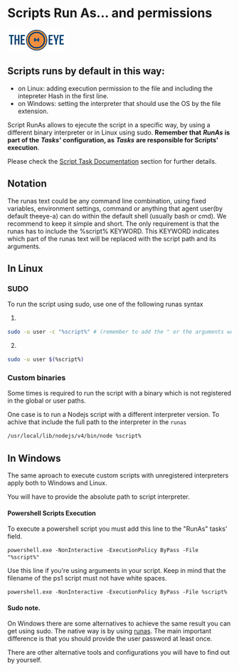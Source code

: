 # Scripts Run As... and permissions

[![theeye.io](../../images/logo-theeye-theOeye-logo2.png)](https://theeye.io/en/index.html)

## Scripts runs by default in this way:

* on Linux: adding execution permission to the file and including the intepreter Hash in the first line.
* on Windows: setting the interpreter that should use the OS by the file extension.

Script RunAs allows to ejecute the script in a specific way, by using a different binary interpreter or in Linux using sudo. **Remember that** _**RunAs**_ **is part of the** _**Tasks'**_ **configuration, as** _**Tasks**_ **are responsible for Scripts' execution**. 

Please check the [Script Task Documentation](/core-concepts/scripts/) section for further details.

## Notation

The runas text could be any command line combination, using fixed variables, environment settings, command or anything that agent user\(by default theeye-a\) can do within the default shell \(usually bash or cmd\). We recommend to keep it simple and short. The only requirement is that the runas has to include the %script% KEYWORD. This KEYWORD indicates which part of the runas text will be replaced with the script path and its arguments.

## In Linux

### SUDO

To run the script using sudo, use one of the following runas syntax

1.

```bash
sudo -u user -c "%script%" # (remember to add the " or the arguments won't be visible by the script)
```

2.

```bash
sudo -u user $(%script%)
```

### Custom binaries

Some times is required to run the script with a binary which is not registered in the global or user paths.

One case is to run a Nodejs script with a different interpreter version. To achive that include the full path to the interpreter in the `runas`

```bash
/usr/local/lib/nodejs/v4/bin/node %script%
```

## In Windows

The same aproach to execute custom scripts with unregistered interpreters apply both to Windows and Linux.

You will have to provide the absolute path to script interpreter.

#### Powershell Scripts Execution

To execute a powershell script you must add this line to the "RunAs" tasks' field.

```text
powershell.exe -NonInteractive -ExecutionPolicy ByPass -File "%script%"
```

Use this line if you're using arguments in your script. Keep in mind that the filename of the ps1 script must not have white spaces.

```text
powershell.exe -NonInteractive -ExecutionPolicy ByPass -File %script%
```

#### Sudo note.

On Windows there are some alternatives to achieve the same result you can get using sudo. The native way is by using [runas](https://technet.microsoft.com/en-us/library/cc771525%28v=ws.10%29.aspx). The main important difference is that you should provide the user password at least once.

There are other alternative tools and configurations you will have to find out by yourself.
